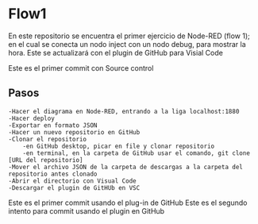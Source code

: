# Flow1
En este repositorio se encuentra el primer ejercicio de Node-RED (flow 1); en el cual se conecta un nodo inject con un nodo debug, para mostrar la hora. Este se actualizará con el plugin de GitHub para Visial Code

Este es el primer commit con Source control 

## Pasos
    -Hacer el diagrama en Node-RED, entrando a la liga localhost:1880
    -Hacer deploy
    -Exportar en formato JSON
    -Hacer un nuevo repositorio en GitHub
    -Clonar el repositorio
        -en GitHub desktop, picar en file y clonar repositorio
        -en terminal, en la carpeta de GitHub usar el comando, git clone [URL del repositorio]
    -Mover el archivo JSON de la carpeta de descargas a la carpeta del repositorio antes clonado
    -Abrir el directorio con Visual Code
    -Descargar el plugin de GitHUb en VSC

Este es el primer commit usando el plug-in de GitHub
Este es el segundo intento para commit usando el plugin en GitHub